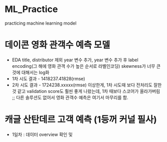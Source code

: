 # ML_Practice
practicing machine learning model

# 데이콘 영화 관객수 예측 모델
+ EDA
title, distributor 제외
year 변수 추가, year 변수 추가 후 label encoding(그 해에 영화 관객 수가 높은 순서로 라벨인코딩)
skewness가 너무 큰 것에 대해서는 log화
+ 1차 시도 결과 - 1418237.41828(rmse)
+ 2차 시도 결과 - 1724238.xxxxx(rmse)
이상한게, 1차 시도때 보다 전처리도 잘한 것 같고 validation score도 훨씬 좋게 나왔는데, 1차 때보다 스코어가 올라가버림 ;; 
다른 솔루션도 없어서 영화 관객수 예측은 여기서 마무리를 함.

# 캐글 산탄데르 고객 예측 (1등꺼 커널 필사)
+ 1일차 : 데이터 overview 확인 및 
